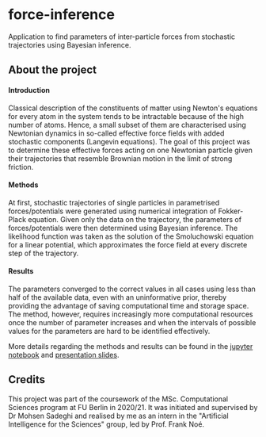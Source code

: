 # force-inference
Application to find parameters of inter-particle forces from stochastic trajectories using Bayesian inference.

## About the project
#### Introduction
Classical description of the constituents of matter using Newton's equations for every atom in the system tends to be intractable because of the high number of atoms. Hence, a small subset of them are characterised using Newtonian dynamics in so-called effective force fields with added stochastic components (Langevin equations).
The goal of this project was to determine these effective forces acting on one Newtonian particle given their trajectories that resemble Brownian motion in the limit of strong friction.

#### Methods
At first, stochastic trajectories of single particles in parametrised forces/potentials were generated using numerical integration of Fokker-Plack equation.
Given only the data on the trajectory, the parameters of forces/potentials were then determined using Bayesian inference. The likelihood function was taken as the solution of the Smoluchowski equation for a linear potential, which approximates the force field at every discrete step of the trajectory. 

#### Results
The parameters converged to the correct values in all cases using less than half of the available data, even with an uninformative prior, thereby providing the advantage of saving computational time and storage space. 
The method, however, requires increasingly more computational resources once the number of parameter increases and when the intervals of possible values for the parameters are hard to be identified effectively.  

More details regarding the methods and results can be found in the [jupyter notebook](https://github.com/cristina-v-melnic/force-inference/blob/main/force-inference.ipynb) and [presentation slides](https://github.com/cristina-v-melnic/force-inference/blob/main/Force_Inference_talk.pdf).

## Credits
This project was part of the coursework of the MSc. Computational Sciences program at FU Berlin in 2020/21. It was initiated and supervised by Dr Mohsen Sadeghi and realised by me as an intern in the "Artificial Intelligence for the Sciences" group, led by Prof. Frank Noé.
